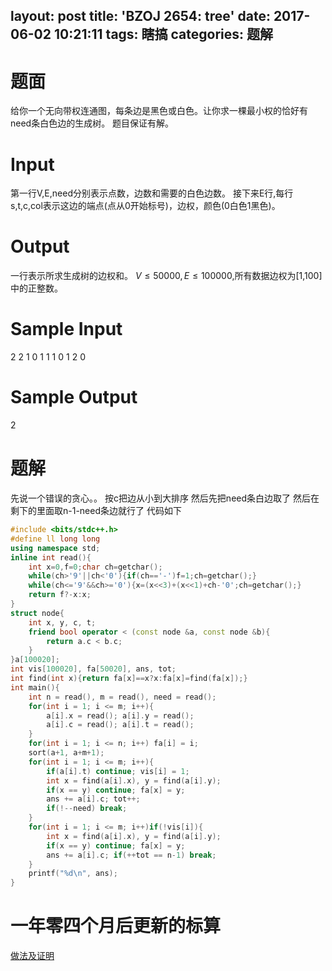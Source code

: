 layout: post
title: 'BZOJ 2654: tree'
date: 2017-06-02 10:21:11
tags: 瞎搞
categories: 题解
---
# 题面
给你一个无向带权连通图，每条边是黑色或白色。让你求一棵最小权的恰好有need条白色边的生成树。
题目保证有解。

# Input
第一行V,E,need分别表示点数，边数和需要的白色边数。
接下来E行,每行s,t,c,col表示这边的端点(点从0开始标号)，边权，颜色(0白色1黑色)。

# Output
一行表示所求生成树的边权和。
$V\leq 50000,E\leq 100000$,所有数据边权为[1,100]中的正整数。


# Sample Input
2 2 1
0 1 1 1
0 1 2 0

# Sample Output
2

# 题解

先说一个错误的贪心。。
按c把边从小到大排序
然后先把need条白边取了
然后在剩下的里面取n-1-need条边就行了
代码如下

```cpp
#include <bits/stdc++.h>
#define ll long long
using namespace std;
inline int read(){
	int x=0,f=0;char ch=getchar();
	while(ch>'9'||ch<'0'){if(ch=='-')f=1;ch=getchar();}
	while(ch<='9'&&ch>='0'){x=(x<<3)+(x<<1)+ch-'0';ch=getchar();}
	return f?-x:x;
}
struct node{
	int x, y, c, t;
	friend bool operator < (const node &a, const node &b){
		return a.c < b.c;
	}
}a[100020];
int vis[100020], fa[50020], ans, tot;
int find(int x){return fa[x]==x?x:fa[x]=find(fa[x]);}
int main(){
	int n = read(), m = read(), need = read();
	for(int i = 1; i <= m; i++){
		a[i].x = read(); a[i].y = read();
		a[i].c = read(); a[i].t = read();
	}
	for(int i = 1; i <= n; i++) fa[i] = i;
	sort(a+1, a+m+1);
	for(int i = 1; i <= m; i++){
		if(a[i].t) continue; vis[i] = 1;
		int x = find(a[i].x), y = find(a[i].y);
		if(x == y) continue; fa[x] = y;
		ans += a[i].c; tot++;
		if(!--need) break;
	}
	for(int i = 1; i <= m; i++)if(!vis[i]){
		int x = find(a[i].x), y = find(a[i].y);
		if(x == y) continue; fa[x] = y;
		ans += a[i].c; if(++tot == n-1) break;
	}
	printf("%d\n", ans);
}
```

# 一年零四个月后更新的标算

[做法及证明](https://loj.ac/article/872)

